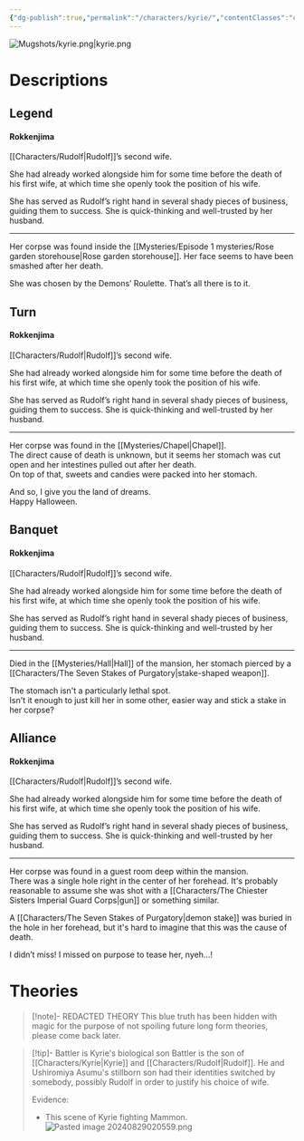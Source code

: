 ```yaml
---
{"dg-publish":true,"permalink":"/characters/kyrie/","contentClasses":"center-headings","tags":["ushiromiya"]}
---
```



![Mugshots/kyrie.png|kyrie.png](/img/user/Mugshots/kyrie.png)

# Descriptions

## Legend
#### Rokkenjima

[[Characters/Rudolf\|Rudolf]]’s second wife.

She had already worked alongside him for some time before the death of his first wife, at which time she openly took the position of his wife.

She has served as Rudolf’s right hand in several shady pieces of business, guiding them to success. She is quick-thinking and well-trusted by her husband.

---
Her corpse was found inside the [[Mysteries/Episode 1 mysteries/Rose garden storehouse\|Rose garden storehouse]]. Her face seems to have been smashed after her death.

She was chosen by the Demons’ Roulette. That’s all there is to it.
## Turn
#### Rokkenjima

[[Characters/Rudolf\|Rudolf]]’s second wife.

She had already worked alongside him for some time before the death of his first wife, at which time she openly took the position of his wife.

She has served as Rudolf’s right hand in several shady pieces of business, guiding them to success. She is quick-thinking and well-trusted by her husband.

---
Her corpse was found in the [[Mysteries/Chapel\|Chapel]].  
The direct cause of death is unknown, but it seems her stomach was cut open and her intestines pulled out after her death.  
On top of that, sweets and candies were packed into her stomach.  

And so, I give you the land of dreams.  
Happy Halloween.
## Banquet
#### Rokkenjima

[[Characters/Rudolf\|Rudolf]]’s second wife.

She had already worked alongside him for some time before the death of his first wife, at which time she openly took the position of his wife.

She has served as Rudolf’s right hand in several shady pieces of business, guiding them to success. She is quick-thinking and well-trusted by her husband.

---
Died in the [[Mysteries/Hall\|Hall]] of the mansion, her stomach pierced by a [[Characters/The Seven Stakes of Purgatory\|stake-shaped weapon]].  

The stomach isn't a particularly lethal spot.  
Isn't it enough to just kill her in some other, easier way and stick a stake in her corpse?
## Alliance
#### Rokkenjima

[[Characters/Rudolf\|Rudolf]]’s second wife.

She had already worked alongside him for some time before the death of his first wife, at which time she openly took the position of his wife.

She has served as Rudolf’s right hand in several shady pieces of business, guiding them to success. She is quick-thinking and well-trusted by her husband.

---
Her corpse was found in a guest room deep within the mansion.  
There was a single hole right in the center of her forehead. It's probably reasonable to assume she was shot with a [[Characters/The Chiester Sisters Imperial Guard Corps\|gun]] or something similar.  

A [[Characters/The Seven Stakes of Purgatory\|demon stake]] was buried in the hole in her forehead, but it's hard to imagine that this was the cause of death.  

I didn’t miss! I missed on purpose to tease her, nyeh...!  

# Theories

<div class="transclusion internal-embed is-loaded"><div class="markdown-embed">



> [!note]- REDACTED THEORY
> This blue truth has been hidden with magic for the purpose of not spoiling future long form theories, please come back later.

</div></div>


<div class="transclusion internal-embed is-loaded"><div class="markdown-embed">



> [!tip]- Battler is Kyrie's biological son
> Battler is the son of [[Characters/Kyrie\|Kyrie]] and [[Characters/Rudolf\|Rudolf]]. He and Ushiromiya Asumu's stillborn son had their identities switched by somebody, possibly Rudolf in order to justify his choice of wife.
>
> Evidence:
> - This scene of Kyrie fighting Mammon.
> ![Pasted image 20240829020559.png](/img/user/Attachments/Pasted%20image%2020240829020559.png)

</div></div>
